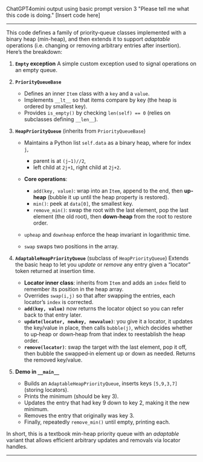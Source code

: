 ChatGPT4omini output using basic prompt version 3
"Please tell me what this code is doing."
[Insert code here]

-----------------------------------------------------------------------------------------------------
This code defines a family of priority‐queue classes implemented with a binary heap (min-heap), and then extends it to support *adaptable* operations (i.e. changing or removing arbitrary entries after insertion). Here’s the breakdown:

1. **`Empty` exception**
   A simple custom exception used to signal operations on an empty queue.

2. **`PriorityQueueBase`**

   * Defines an inner `Item` class with a `key` and a `value`.
   * Implements `__lt__` so that items compare by key (the heap is ordered by smallest key).
   * Provides `is_empty()` by checking `len(self) == 0` (relies on subclasses defining `__len__`).

3. **`HeapPriorityQueue`** (inherits from `PriorityQueueBase`)

   * Maintains a Python list `self.data` as a binary heap, where for index `j`,

     * parent is at `(j−1)//2`,
     * left child at `2j+1`, right child at `2j+2`.
   * **Core operations**:

     * `add(key, value)`: wrap into an `Item`, append to the end, then **up‐heap** (bubble it up until the heap property is restored).
     * `min()`: peek at `data[0]`, the smallest key.
     * `remove_min()`: swap the root with the last element, pop the last element (the old root), then **down‐heap** from the root to restore order.
   * `upheap` and `downheap` enforce the heap invariant in logarithmic time.
   * `swap` swaps two positions in the array.

4. **`AdaptableHeapPriorityQueue`** (subclass of `HeapPriorityQueue`)
   Extends the basic heap to let you *update* or *remove* any entry given a “locator” token returned at insertion time.

   * **Locator inner class**: inherits from `Item` and adds an `index` field to remember its position in the heap array.
   * Overrides `swap(i,j)` so that after swapping the entries, each locator’s `index` is corrected.
   * **`add(key, value)`** now returns the locator object so you can refer back to that entry later.
   * **`update(locator, newkey, newvalue)`**: you give it a locator, it updates the key/value in place, then calls `bubble(j)`, which decides whether to up‐heap or down‐heap from that index to reestablish the heap order.
   * **`remove(locator)`**: swap the target with the last element, pop it off, then bubble the swapped‐in element up or down as needed. Returns the removed key/value.

5. **Demo in `__main__`**

   * Builds an `AdaptableHeapPriorityQueue`, inserts keys `[5,9,3,7]` (storing locators).
   * Prints the minimum (should be key 3).
   * Updates the entry that had key 9 down to key 2, making it the new minimum.
   * Removes the entry that originally was key 3.
   * Finally, repeatedly `remove_min()` until empty, printing each.

In short, this is a textbook min-heap priority queue with an *adaptable* variant that allows efficient arbitrary updates and removals via locator handles.

-----------------------------------------------------------------------------------------------------